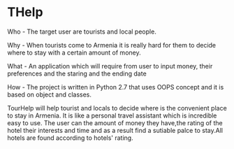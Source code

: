 # THelp

Who - The target user are tourists and local people.

Why - When tourists come to Armenia it is really hard for them to decide where to stay with a certain amount of money.

What - An application which will require from user to input money, their preferences and the staring and the ending date 

How - The project is written in Python 2.7 that uses OOPS concept and it is based on object and classes. 

TourHelp will help tourist and locals to decide where is the convenient place to stay in Armenia.
          It is like a personal travel assistant which is incredible easy to use. 
          The user can the amount of money they have,the rating of the hotel their interests and time and as a result find a sutiable               palce to stay.All hotels  are found according to hotels' rating.
